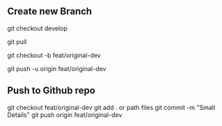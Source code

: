

## Create new Branch

git checkout develop

git pull

git checkout -b feat/original-dev

git push -u origin feat/original-dev


## Push to Github repo

git checkout feat/original-dev
git add . or path files
git commit -m "Small Details"
git push origin feat/original-dev
